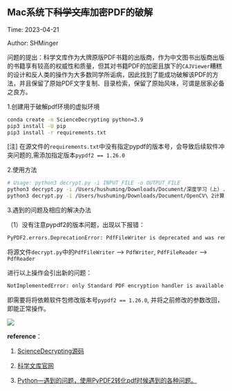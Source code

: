 

## Mac系统下~~科学文库~~加密PDF的破解

Time: 2023-04-21

Author: SHMinger

问题的提出：科学文库作为大牌原版PDF书籍的出版商，作为中文图书出版商出版的书籍享有较高的权威性和质量，但其对书籍PDF的加密且旗下的`CAJViewer`糟糕的设计和反人类的操作为大多数同学所诟病，因此找到了能成功破解该PDF的方法，并且保留了原始PDF文字复制、目录检索，保留了原始风味，可谓是居家必备之良方。

1.创建用于破解pdf环境的虚拟环境

```bash
conda create -n ScienceDecrypting python=3.9
pip3 install -U pip
pip3 install -r requirements.txt
```

[注] 在源文件的`requirements.txt`中没有指定pypdf的版本号，会导致后续软件冲突问题的,需添加指定版本`pypdf2 == 1.26.0`

2.使用方法

```bash
# Usage: python3 decrypt.py -i INPUT_FILE -o OUTPUT_FILE
python3 decrypt.py -i /Users/hushuming/Downloads/Document/深度学习（上）.pdf -o /Users/hushuming/Downloads/深度学习（上）.pdf
python3 decrypt.py -i /Users/hushuming/Downloads/Document/OpenCV\ 2计算机视觉编程手册.pdf -o /Users/hushuming/Downloads/OpenCV\ 2计算机视觉编程手册.pdf		# 空格‘’用反斜杠(\)转义
```

3.遇到的问题及相应的解决办法

（1）没有注意pypdf2的版本问题，出现以下报错：

```bash
PyPDF2.errors.DeprecationError: PdfFileWriter is deprecated and was removed in PyPDF2 3.0.0. Use PdfWriter instead.
```

将源文件`decrypt.py`中的`PdfFileWriter` --> `PdfWriter`, `PdfFileReader` --> `PdfReader`

进行以上操作会引出新的问题：

```bash
NotImplementedError: only Standard PDF encryption handler is available
```

即需要将将依赖软件包修改版本号`pypdf2 == 1.26.0`, 并将之前修改的参数改回，即能正常操作。

![](http://www.shminger.cn:3380/images/2024/04/27/image-20230421165044247.png)

__reference__：

1. [ScienceDecrypting源码](https://github.com/skq1998/ScienceDecrypting)

2. [科学文库官网](https://book.sciencereading.cn/shop/main/Login/shopFrame.do)

3. [Python—遇到的问题，使用PyPDF2转化pdf时候遇到的各种问题。](https://blog.csdn.net/weixin_45195493/article/details/128545244)



